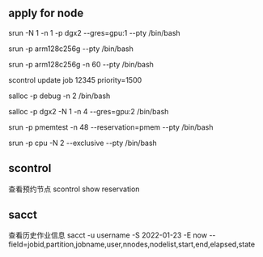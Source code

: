 

## apply for node
srun -N 1 -n 1 -p dgx2 --gres=gpu:1 --pty /bin/bash

srun -p arm128c256g --pty /bin/bash

srun -p arm128c256g -n 60  --pty /bin/bash

scontrol update job 12345 priority=1500

salloc -p debug -n 2 /bin/bash

salloc -p dgx2 -N 1  -n 4 --gres=gpu:2 /bin/bash

srun -p pmemtest -n 48 --reservation=pmem --pty /bin/bash

srun -p cpu -N 2 --exclusive --pty /bin/bash


## scontrol
查看预约节点
scontrol show reservation

## sacct
查看历史作业信息
sacct -u username -S 2022-01-23 -E now --field=jobid,partition,jobname,user,nnodes,nodelist,start,end,elapsed,state
